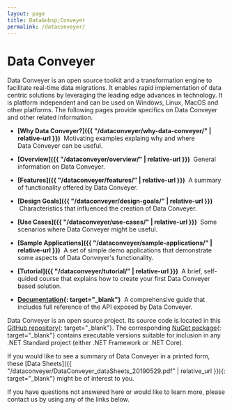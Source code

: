 ```yaml
---
layout: page
title: Data&nbsp;Conveyer
permalink: /dataconveyer/
---
```


# Data&nbsp;Conveyer

Data&nbsp;Conveyer is an open source toolkit and a transformation engine to facilitate real-time data migrations.
It enables rapid implementation of data centric solutions by leveraging the leading edge advances in technology.
It is platform independent and can be used on Windows, Linux, MacOS and other platforms.
The following pages provide specifics on Data&nbsp;Conveyer and other related information.

* **[Why Data&nbsp;Conveyer?]({{ "/dataconveyer/why-data-conveyer/" | relative-url }})** &nbsp;Motivating examples explaing why and where Data&nbsp;Conveyer can be useful.

* **[Overview]({{ "/dataconveyer/overview/" | relative-url }})** &nbsp;General information on Data&nbsp;Conveyer.

* **[Features]({{ "/dataconveyer/features/" | relative-url }})** &nbsp;A summary of functionality offered by Data&nbsp;Conveyer.

* **[Design Goals]({{ "/dataconveyer/design-goals/" | relative-url }})** &nbsp;Characteristics that influenced the creation of Data&nbsp;Conveyer.

* **[Use Cases]({{ "/dataconveyer/use-cases/" | relative-url }})** &nbsp;Some scenarios where Data&nbsp;Conveyer might be useful.

* **[Sample Applications]({{ "/dataconveyer/sample-applications/" | relative-url }})** &nbsp;A set of simple demo applications that demonstrate some aspects of Data&nbsp;Conveyer's functionality.

* **[Tutorial]({{ "/dataconveyer/tutorial/" | relative-url }})** &nbsp;A brief, self-quided course that explains how to create your first Data&nbsp;Conveyer based solution.

* **[Documentation](https://mavidian.github.io/DataConveyer-help/){: target="_blank"}** &nbsp;A comprehensive guide that includes full reference of the API exposed by Data&nbsp;Conveyer.

Data&nbsp;Conveyer is an open source project. Its source code is located in this [GitHub repository](https://github.com/mavidian/DataConveyer){: target="_blank"}. The corresponding [NuGet package](https://www.nuget.org/packages/DataConveyer/){: target="_blank"} contains executable versions suitable for inclusion in any .NET Standard project (either .NET Framework or .NET Core).

If you would like to see a summary of Data&nbsp;Conveyer in a printed form, these [Data&nbsp;Sheets]({{ "/dataconveyer/DataConveyer_dataSheets_20190529.pdf" | relative_url }}){: target="_blank"} might be of interest to you.

If you have questions not answered here or would like to learn more, please contact us by using any of the links below.
